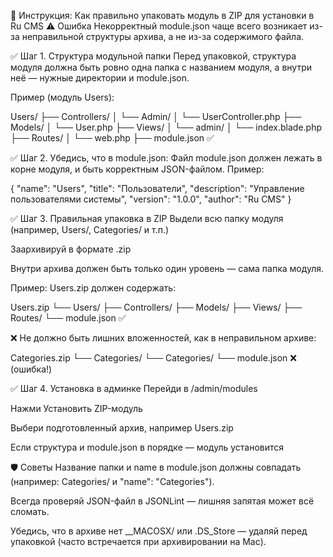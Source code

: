🧩 Инструкция: Как правильно упаковать модуль в ZIP для установки в Ru CMS
⚠️ Ошибка Некорректный module.json чаще всего возникает из-за неправильной структуры архива, а не из-за содержимого файла.



✅ Шаг 1. Структура модульной папки
Перед упаковкой, структура модуля должна быть ровно одна папка с названием модуля, а внутри неё — нужные директории и module.json.

Пример (модуль Users):

Users/
├── Controllers/
│   └── Admin/
│       └── UserController.php
├── Models/
│   └── User.php
├── Views/
│   └── admin/
│       └── index.blade.php
├── Routes/
│   └── web.php
├── module.json ✅




✅ Шаг 2. Убедись, что в module.json:
Файл module.json должен лежать в корне модуля, и быть корректным JSON-файлом. Пример:

{
    "name": "Users",
    "title": "Пользователи",
    "description": "Управление пользователями системы",
    "version": "1.0.0",
    "author": "Ru CMS"
}




✅ Шаг 3. Правильная упаковка в ZIP
Выдели всю папку модуля (например, Users/, Categories/ и т.п.)

Заархивируй в формате .zip

Внутри архива должен быть только один уровень — сама папка модуля.



Пример: Users.zip должен содержать:

Users.zip
└── Users/
    ├── Controllers/
    ├── Models/
    ├── Views/
    ├── Routes/
    └── module.json ✅




❌ Не должно быть лишних вложенностей, как в неправильном архиве:

Categories.zip
└── Categories/
    └── Categories/
        └── module.json ❌ (ошибка!)




✅ Шаг 4. Установка в админке
Перейди в /admin/modules

Нажми Установить ZIP-модуль

Выбери подготовленный архив, например Users.zip

Если структура и module.json в порядке — модуль установится

🛡️ Советы
Название папки и name в module.json должны совпадать (например: Categories/ и "name": "Categories").

Всегда проверяй JSON-файл в JSONLint — лишняя запятая может всё сломать.

Убедись, что в архиве нет __MACOSX/ или .DS_Store — удаляй перед упаковкой (часто встречается при архивировании на Mac).
